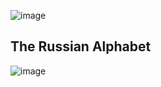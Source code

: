 ![image](https://user-images.githubusercontent.com/19663316/116780249-0aa16680-aa99-11eb-9836-49f5d2f73d46.png)

## The Russian Alphabet

![image](https://user-images.githubusercontent.com/19663316/116780474-b4cdbe00-aa9a-11eb-9d41-7401703d6ed9.png)
